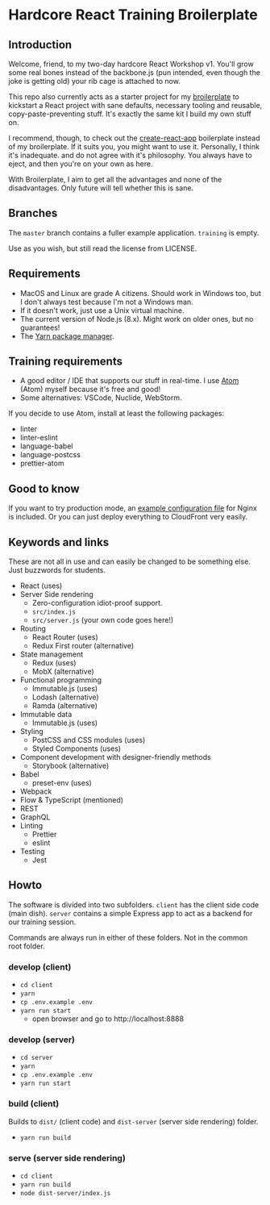 # Hardcore React Training Broilerplate

## Introduction

Welcome, friend, to my two-day hardcore React Workshop v1. You'll grow some real bones instead of the backbone.js (pun intended, even though the joke is getting old)
your rib cage is attached to now.

This repo also currently acts as a starter project for my [broilerplate](https://github.com/pekkis/broilerplate)
to kickstart a React project with sane defaults, necessary tooling and reusable, copy-paste-preventing stuff. It's exactly the same kit I build my own stuff on.

I recommend, though, to check out the [create-react-app](https://github.com/facebookincubator/create-react-app) boilerplate
instead of my broilerplate. If it suits you, you might want to use it. Personally, I think it's inadequate. and do not agree with it's philosophy.
You always have to eject, and then you're on your own as here.

With Broilerplate, I aim to get all the advantages and none of the disadvantages.
Only future will tell whether this is sane.

## Branches

The `master` branch contains a fuller example application. `training` is empty.

Use as you wish, but still read the license from LICENSE.

## Requirements

- MacOS and Linux are grade A citizens. Should work in Windows too, but I don't
  always test because I'm not a Windows man.
- If it doesn't work, just use a Unix virtual machine.
- The current version of Node.js (8.x). Might work on older ones, but no guarantees!
- The [Yarn package manager](https://yarnpkg.com).

## Training requirements

- A good editor / IDE that supports our stuff in real-time. I use [Atom](https://atom.io/) (Atom)
  myself because it's free and good!
- Some alternatives: VSCode, Nuclide, WebStorm.

If you decide to use Atom, install at least the following packages:

- linter
- linter-eslint
- language-babel
- language-postcss
- prettier-atom

## Good to know

If you want to try production mode, an [example configuration file](docs/nginx.conf) for Nginx is included. Or you can just deploy everything to CloudFront very easily.

## Keywords and links

These are not all in use and can easily be changed to be something else.
Just buzzwords for students.

- React (uses)
- Server Side rendering
  - Zero-configuration idiot-proof support.
  - `src/index.js`
  - `src/server.js` (your own code goes here!)
- Routing
  - React Router (uses)
  - Redux First router (alternative)
- State management
  - Redux (uses)
  - MobX (alternative)
- Functional programming
  - Immutable.js (uses)
  - Lodash (alternative)
  - Ramda (alternative)
- Immutable data
  - Immutable.js (uses)
- Styling
  - PostCSS and CSS modules (uses)
  - Styled Components (uses)
- Component development with designer-friendly methods
  - Storybook (alternative)
- Babel
  - preset-env (uses)
- Webpack
- Flow & TypeScript (mentioned)
- REST
- GraphQL
- Linting
  - Prettier
  - eslint
- Testing
  - Jest

## Howto

The software is divided into two subfolders. `client` has the client side
code (main dish). `server` contains a simple Express app to act as
a backend for our training session.

Commands are always run in either of these folders. Not in the common
root folder.

### develop (client)

- `cd client`
- `yarn`
- `cp .env.example .env`
- `yarn run start`
  - open browser and go to http://localhost:8888

### develop (server)

- `cd server`
- `yarn`
- `cp .env.example .env`
- `yarn run start`

### build (client)

Builds to `dist/` (client code) and `dist-server` (server side rendering) folder.

- `yarn run build`

### serve (server side rendering)

- `cd client`
- `yarn run build`
- `node dist-server/index.js`
